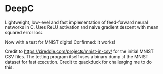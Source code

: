 # DeepC
Lightweight, low-level and fast implementation of feed-forward neural networks in C.  Uses ReLU activation and naive gradient descent with mean squared error loss.

Now with a test for MNIST digits!  Confirmed: It works!

Credit to https://pjreddie.com/projects/mnist-in-csv/ for the initial MNIST CSV files.  The testing program itself uses a binary dump of the MNIST dataset for fast execution.
Credit to quackduck for challenging me to do this.
